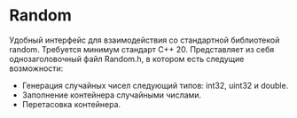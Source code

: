 # Random
 Удобный интерфейс для взаимодействия со стандартной библиотекой random.
 Требуется минимум стандарт С++ 20.
 Представляет из себя однозаголовочный файл Random.h, в котором есть следущие возможности:
 * Генерация случайных чисел следующий типов: int32, uint32 и double.
 * Заполнение контейнера случайными числами.
 * Перетасовка контейнера.